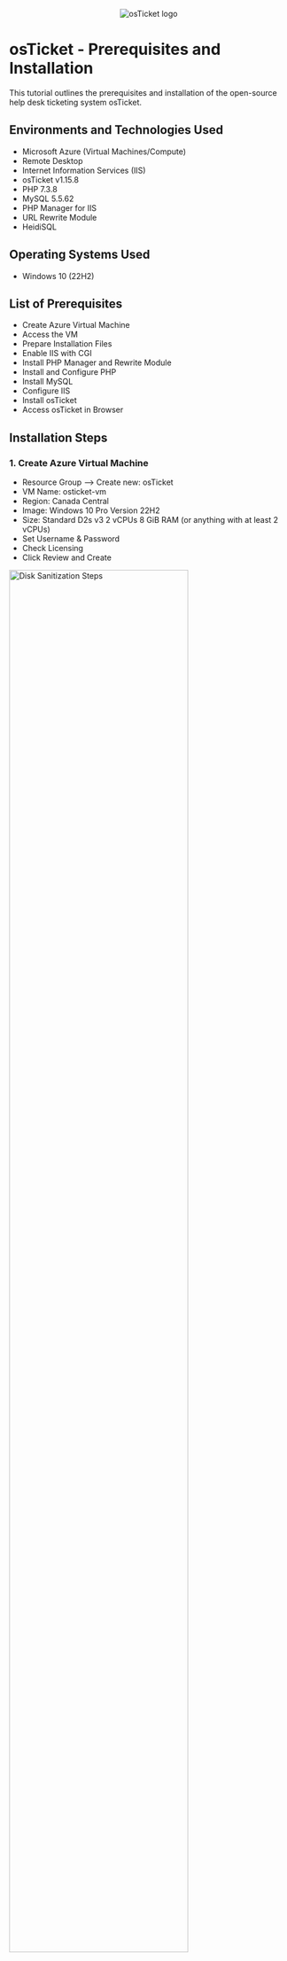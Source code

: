 <p align="center">
<img src="https://i.imgur.com/Clzj7Xs.png" alt="osTicket logo"/>
</p>

<h1>osTicket - Prerequisites and Installation</h1>
This tutorial outlines the prerequisites and installation of the open-source help desk ticketing system osTicket.<br />



<h2>Environments and Technologies Used</h2>

- Microsoft Azure (Virtual Machines/Compute)
- Remote Desktop
- Internet Information Services (IIS)
- osTicket v1.15.8
- PHP 7.3.8
- MySQL 5.5.62
- PHP Manager for IIS
- URL Rewrite Module
- HeidiSQL

<h2>Operating Systems Used </h2>

- Windows 10</b> (22H2)

<h2>List of Prerequisites</h2>

- Create Azure Virtual Machine
- Access the VM
- Prepare Installation Files
- Enable IIS with CGI
- Install PHP Manager and Rewrite Module
- Install and Configure PHP
- Install MySQL
- Configure IIS
- Install osTicket
- Access osTicket in Browser

<h2>Installation Steps</h2>

<h3>1. Create Azure Virtual Machine </h3>
 
  - Resource Group --> Create new: osTicket
- VM Name: osticket-vm
- Region: Canada Central
- Image: Windows 10 Pro Version 22H2
- Size: Standard D2s v3 2 vCPUs 8 GiB RAM (or anything with at least 2 vCPUs)
- Set Username & Password
- Check Licensing
- Click Review and Create

<p>
<img src="https://i.imgur.com/qYUei7w.png" height="80%" width="80%" alt="Disk Sanitization Steps"/>
</p>
<p>


</p>
<br />

<p>
<img src="https://i.imgur.com/tMu5It8.png" height="80%" width="80%" alt="Disk Sanitization Steps"/>
</p>
<br />

<p>

  <h3>2. Connect to the VM </h3>
 
  - Use Remote Desktop to connect to osticket-vm with your credentials.
</p>
<img src="https://i.imgur.com/rVyeCMm.png" "/>
</p>
<br />

<p>
  <h3>3. Prepare Installation Files </h3>
 
- Download osTicket-Installation-Files.zip (https://drive.usercontent.google.com/download?id=1b3RBkXTLNGXbibeMuAynkfzdBC1NnqaD&export=download) to the desktop.
- Extract the contents to a folder named osTicket-Installation-Files.

<img src="https://i.imgur.com/jnpRMyU.png" />
</p>
<br />

<p>
  <h3>4. Install IIS with CGI </h3>
 
- Open Control Panel > Programs > Turn Windows features on or off.
- Enable: Internet Information Services Under World Wide Web Services > Application Development Features: check CGI.

<img src="https://i.imgur.com/FcaCYbm.png"/>
<img src="https://i.imgur.com/lhkyk0x.png"/>
</p>
<p>
Lorem ipsum dolor sit amet, consectetur adipiscing elit, sed do eiusmod tempor incididunt ut labore et dolore magna aliqua. Ut enim ad minim veniam, quis nostrud exercitation ullamco laboris nisi ut aliquip ex ea commodo consequat. Duis aute irure dolor in reprehenderit in voluptate velit esse cillum dolore eu fugiat nulla pariatur.
</p>
<br />

<p>
  <h3>5. Install PHP Manager and URL Rewrite Module </h3>
 
 From the osTicket-Installation-Files folder:
- Install PHPManagerForIIS_V1.5.0.msi.
- Install rewrite_amd64_en-US.msi.

<img src="https://i.imgur.com/bD2USwo.png"/>
</p>
<p>
Lorem ipsum dolor sit amet, consectetur adipiscing elit, sed do eiusmod tempor incididunt ut labore et dolore magna aliqua. Ut enim ad minim veniam, quis nostrud exercitation ullamco laboris nisi ut aliquip ex ea commodo consequat. Duis aute irure dolor in reprehenderit in voluptate velit esse cillum dolore eu fugiat nulla pariatur.
</p>
<br />

<p>
  <h3>6. Set Up PHP </h3>
 
- Create a directory: C:\PHP.
- Extract php-7.3.8-nts-Win32-VC15-x86.zip into C:\PHP.
- Install VC_redist.x86.exe.

<img src="https://i.imgur.com/RUSqqpw.png"/>
<img src="https://i.imgur.com/rkgZchS.png"/>
<img src="https://i.imgur.com/XOBm0X9.png"/>
</p>
<p>
Lorem ipsum dolor sit amet, consectetur adipiscing elit, sed do eiusmod tempor incididunt ut labore et dolore magna aliqua. Ut enim ad minim veniam, quis nostrud exercitation ullamco laboris nisi ut aliquip ex ea commodo consequat. Duis aute irure dolor in reprehenderit in voluptate velit esse cillum dolore eu fugiat nulla pariatur.
</p>
<br />

<p>
  <h3>7. Install MySQL </h3>
 
Run mysql-5.5.62-win32.msi.
- Choose Typical Setup.

After installation, launch the Configuration Wizard:
- Select Standard Configuration.
- Set Username & Password.
- Finish Installation.

<img src="https://i.imgur.com/bkkBVFY.png"/>
<img src="https://i.imgur.com/WnKjQHQ.png"/>
</p>
<p>
Lorem ipsum dolor sit amet, consectetur adipiscing elit, sed do eiusmod tempor incididunt ut labore et dolore magna aliqua. Ut enim ad minim veniam, quis nostrud exercitation ullamco laboris nisi ut aliquip ex ea commodo consequat. Duis aute irure dolor in reprehenderit in voluptate velit esse cillum dolore eu fugiat nulla pariatur.
</p>
<br />

<p>
  <h3>8. Configure PHP in IIS</h3>
 
- Open IIS Manager through Windows search bar and run as administrator.
- Double-click PHP Manager.
- Click Register new PHP version.
- Browse to C:\PHP\php-cgi.exe and select it.
- Restart IIS: In the right pane, click Restart under Manage Server.

<img src="https://i.imgur.com/NkXDKPP.png"/>
<img src="https://i.imgur.com/BN31CL5.png"/>
</p>
<p>
Lorem ipsum dolor sit amet, consectetur adipiscing elit, sed do eiusmod tempor incididunt ut labore et dolore magna aliqua. Ut enim ad minim veniam, quis nostrud exercitation ullamco laboris nisi ut aliquip ex ea commodo consequat. Duis aute irure dolor in reprehenderit in voluptate velit esse cillum dolore eu fugiat nulla pariatur.
</p>
<br />

<p>
  <h3>9. Deploy osTicket</h3>
 
- Extract osTicket-v1.15.8.zip from the osTicket-Installation-Files folder.
- Copy the upload folder to C:\inetpub\wwwroot.
- Rename upload to osTicket.

<img src="https://i.imgur.com/rEGYIAb.png"/>
</p>
<p>
Lorem ipsum dolor sit amet, consectetur adipiscing elit, sed do eiusmod tempor incididunt ut labore et dolore magna aliqua. Ut enim ad minim veniam, quis nostrud exercitation ullamco laboris nisi ut aliquip ex ea commodo consequat. Duis aute irure dolor in reprehenderit in voluptate velit esse cillum dolore eu fugiat nulla pariatur.
</p>
<br />

<p>
  <h3>10. Access osTicket in Browser</h3>
 
In IIS Manager:
- Expand Sites > Default Web Site > osTicket.
- In the right pane, click *Browse :80.

The osTicket setup page should open in your default browser.

<img src="https://i.imgur.com/0SJjP5U.png"/>
</p>
<p>
Lorem ipsum dolor sit amet, consectetur adipiscing elit, sed do eiusmod tempor incididunt ut labore et dolore magna aliqua. Ut enim ad minim veniam, quis nostrud exercitation ullamco laboris nisi ut aliquip ex ea commodo consequat. Duis aute irure dolor in reprehenderit in voluptate velit esse cillum dolore eu fugiat nulla pariatur.
</p>
<br />

<p>
  <h3>11. Enable PHP Extensions</h3>
 
- In IIS Manager, navigate to Sites > Default Web Site > osTicket.
- Double-click PHP Manager.
- Click Enable or disable an extension.

Enable the following extensions:
- php_imap.dll
- php_intl.dll
- php_opcache.dll

Refresh the osTicket setup page in your browser to confirm the extensions are enabled.

<img src="https://i.imgur.com/HgujPme.png"/>
<img src="https://i.imgur.com/VTh3VPl.png"/>
</p>
<p>
Lorem ipsum dolor sit amet, consectetur adipiscing elit, sed do eiusmod tempor incididunt ut labore et dolore magna aliqua. Ut enim ad minim veniam, quis nostrud exercitation ullamco laboris nisi ut aliquip ex ea commodo consequat. Duis aute irure dolor in reprehenderit in voluptate velit esse cillum dolore eu fugiat nulla pariatur.
</p>
<br />

